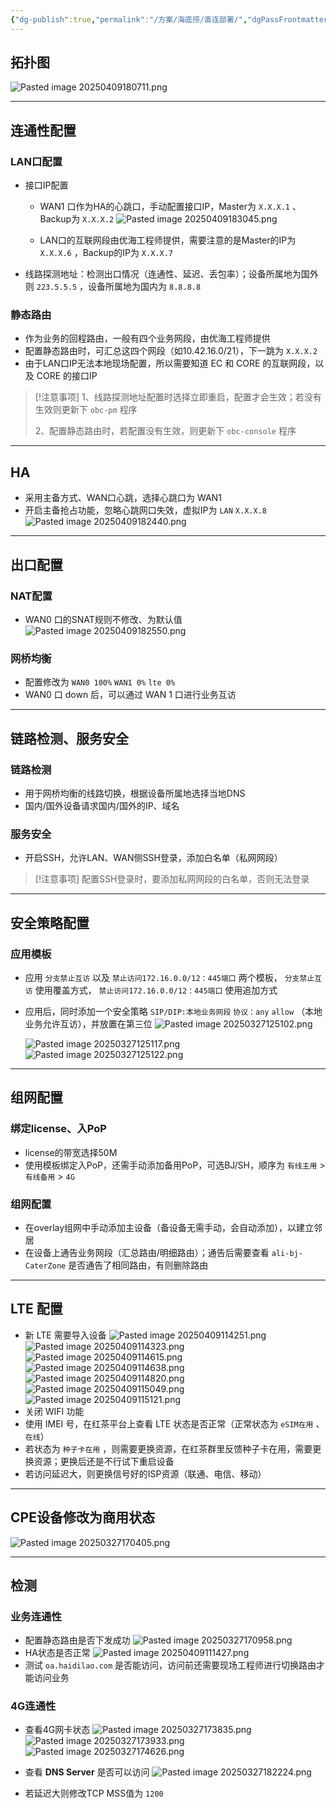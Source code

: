 ```yaml
---
{"dg-publish":true,"permalink":"/方案/海底捞/直连部署/","dgPassFrontmatter":true,"created":"2025-04-09T18:01:11.983+08:00","updated":"2025-04-10T09:37:21.961+08:00"}
---
```



## 拓扑图

![Pasted image 20250409180711.png](/img/user/%E6%96%B9%E6%A1%88/%E6%B5%B7%E5%BA%95%E6%8D%9E/attachments/Pasted%20image%2020250409180711.png)

---


## 连通性配置

### LAN口配置

- 接口IP配置
	- WAN1 口作为HA的心跳口，手动配置接口IP，Master为 `X.X.X.1` 、Backup为 `X.X.X.2`
	  ![Pasted image 20250409183045.png](/img/user/%E6%96%B9%E6%A1%88/%E6%B5%B7%E5%BA%95%E6%8D%9E/attachments/Pasted%20image%2020250409183045.png)
	  
	- LAN口的互联网段由优海工程师提供，需要注意的是Master的IP为 `X.X.X.6` ，Backup的IP为 `X.X.X.7`
- 线路探测地址：检测出口情况（连通性、延迟、丢包率）；设备所属地为国外则 `223.5.5.5`  ，设备所属地为国内为 `8.8.8.8`

### 静态路由

- 作为业务的回程路由，一般有四个业务网段，由优海工程师提供
- 配置静态路由时，可汇总这四个网段（如10.42.16.0/21），下一跳为 `X.X.X.2`
- 由于LAN口IP无法本地现场配置，所以需要知道 EC 和 CORE 的互联网段，以及 CORE 的接口IP


> [!注意事项]
> 1、线路探测地址配置时选择立即重启，配置才会生效；若没有生效则更新下 `obc-pm` 程序
> 
> 2、配置静态路由时，若配置没有生效，则更新下 `obc-console` 程序

---


## HA

- 采用主备方式、WAN口心跳，选择心跳口为 WAN1
- 开启主备抢占功能，忽略心跳网口失效，虚拟IP为 `LAN`  `X.X.X.8` 
  ![Pasted image 20250409182440.png](/img/user/%E6%96%B9%E6%A1%88/%E6%B5%B7%E5%BA%95%E6%8D%9E/attachments/Pasted%20image%2020250409182440.png)
  

---


## 出口配置

### NAT配置

- WAN0 口的SNAT规则不修改、为默认值
  ![Pasted image 20250409182550.png](/img/user/%E6%96%B9%E6%A1%88/%E6%B5%B7%E5%BA%95%E6%8D%9E/attachments/Pasted%20image%2020250409182550.png)

### 网桥均衡

- 配置修改为 `WAN0 100%` `WAN1 0%` `lte 0%`
- WAN0 口 down 后，可以通过 WAN 1 口进行业务互访

----

## 链路检测、服务安全

### 链路检测

- 用于网桥均衡的线路切换，根据设备所属地选择当地DNS
- 国内/国外设备请求国内/国外的IP、域名

### 服务安全

- 开启SSH，允许LAN、WAN侧SSH登录，添加白名单（私网网段）


>[!注意事项]
>配置SSH登录时，要添加私网网段的白名单，否则无法登录

---


## 安全策略配置

### 应用模板

- 应用 `分支禁止互访` 以及 `禁止访问172.16.0.0/12：445端口` 两个模板， `分支禁止互访` 使用覆盖方式， `禁止访问172.16.0.0/12：445端口` 使用追加方式
- 应用后，同时添加一个安全策略 `SIP/DIP:本地业务网段` `协议：any` `allow` （本地业务允许互访），并放置在第三位
  ![Pasted image 20250327125102.png](/img/user/%E6%96%B9%E6%A1%88/%E6%B5%B7%E5%BA%95%E6%8D%9E/attachments/Pasted%20image%2020250327125102.png)

  ![Pasted image 20250327125117.png](/img/user/%E6%96%B9%E6%A1%88/%E6%B5%B7%E5%BA%95%E6%8D%9E/attachments/Pasted%20image%2020250327125117.png)
  ![Pasted image 20250327125122.png](/img/user/%E6%96%B9%E6%A1%88/%E6%B5%B7%E5%BA%95%E6%8D%9E/attachments/Pasted%20image%2020250327125122.png)

---


## 组网配置

### 绑定license、入PoP

- license的带宽选择50M
- 使用模板绑定入PoP，还需手动添加备用PoP，可选BJ/SH，顺序为 `有线主用` > `有线备用` > `4G`

### 组网配置

- 在overlay组网中手动添加主设备（备设备无需手动，会自动添加），以建立邻居
- 在设备上通告业务网段（汇总路由/明细路由）；通告后需要查看 `ali-bj-CaterZone` 是否通告了相同路由，有则删除路由

---


## LTE 配置

- 新 LTE 需要导入设备
  ![Pasted image 20250409114251.png](/img/user/%E6%96%B9%E6%A1%88/%E6%B5%B7%E5%BA%95%E6%8D%9E/attachments/Pasted%20image%2020250409114251.png)
  ![Pasted image 20250409114323.png](/img/user/%E6%96%B9%E6%A1%88/%E6%B5%B7%E5%BA%95%E6%8D%9E/attachments/Pasted%20image%2020250409114323.png)
  ![Pasted image 20250409114615.png](/img/user/%E6%96%B9%E6%A1%88/%E6%B5%B7%E5%BA%95%E6%8D%9E/attachments/Pasted%20image%2020250409114615.png)
  ![Pasted image 20250409114638.png](/img/user/%E6%96%B9%E6%A1%88/%E6%B5%B7%E5%BA%95%E6%8D%9E/attachments/Pasted%20image%2020250409114638.png)
  ![Pasted image 20250409114820.png](/img/user/%E6%96%B9%E6%A1%88/%E6%B5%B7%E5%BA%95%E6%8D%9E/attachments/Pasted%20image%2020250409114820.png)
  ![Pasted image 20250409115049.png](/img/user/%E6%96%B9%E6%A1%88/%E6%B5%B7%E5%BA%95%E6%8D%9E/attachments/Pasted%20image%2020250409115049.png)
  ![Pasted image 20250409115121.png](/img/user/%E6%96%B9%E6%A1%88/%E6%B5%B7%E5%BA%95%E6%8D%9E/attachments/Pasted%20image%2020250409115121.png)
- 关闭 WIFI 功能
- 使用 IMEI 号，在红茶平台上查看 LTE 状态是否正常（正常状态为 `eSIM在用` 、`在线`）
- 若状态为 `种子卡在用` ，则需要更换资源，在红茶群里反馈种子卡在用，需要更换资源；更换后还是不行试下重启设备
- 若访问延迟大，则更换信号好的ISP资源（联通、电信、移动）

---


## CPE设备修改为商用状态

![Pasted image 20250327170405.png](/img/user/%E6%96%B9%E6%A1%88/%E6%B5%B7%E5%BA%95%E6%8D%9E/attachments/Pasted%20image%2020250327170405.png)

---


## 检测

### 业务连通性

- 配置静态路由是否下发成功
  ![Pasted image 20250327170958.png](/img/user/%E6%96%B9%E6%A1%88/%E6%B5%B7%E5%BA%95%E6%8D%9E/attachments/Pasted%20image%2020250327170958.png)
- HA状态是否正常
  ![Pasted image 20250409111427.png](/img/user/%E6%96%B9%E6%A1%88/%E6%B5%B7%E5%BA%95%E6%8D%9E/attachments/Pasted%20image%2020250409111427.png)
- 测试 `oa.haidilao.com` 是否能访问，访问前还需要现场工程师进行切换路由才能访问业务

### 4G连通性
- 查看4G网卡状态
  ![Pasted image 20250327173835.png](/img/user/%E6%96%B9%E6%A1%88/%E6%B5%B7%E5%BA%95%E6%8D%9E/attachments/Pasted%20image%2020250327173835.png)
  ![Pasted image 20250327173933.png](/img/user/%E6%96%B9%E6%A1%88/%E6%B5%B7%E5%BA%95%E6%8D%9E/attachments/Pasted%20image%2020250327173933.png)
  ![Pasted image 20250327174626.png](/img/user/%E6%96%B9%E6%A1%88/%E6%B5%B7%E5%BA%95%E6%8D%9E/attachments/Pasted%20image%2020250327174626.png)
- 查看 **DNS Server** 是否可以访问
  ![Pasted image 20250327182224.png](/img/user/%E6%96%B9%E6%A1%88/%E6%B5%B7%E5%BA%95%E6%8D%9E/attachments/Pasted%20image%2020250327182224.png)
  
- 若延迟大则修改TCP MSS值为 `1200`


